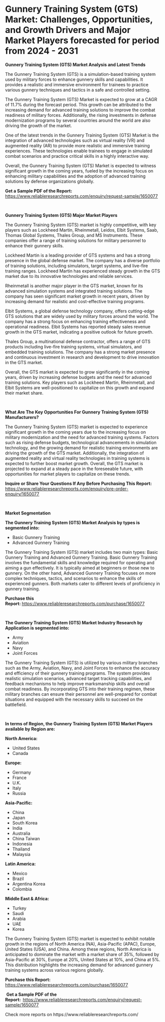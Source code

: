 <p><h1>Gunnery Training System (GTS) Market: Challenges, Opportunities, and Growth Drivers and Major Market Players forecasted for period from 2024 - 2031</h1></p><p><strong>Gunnery Training System (GTS) Market Analysis and Latest Trends</strong></p>
<p><p>The Gunnery Training System (GTS) is a simulation-based training system used by military forces to enhance gunnery skills and capabilities. It provides a realistic and immersive environment for trainees to practice various gunnery techniques and tactics in a safe and controlled setting.</p><p>The Gunnery Training System (GTS) Market is expected to grow at a CAGR of 11.7% during the forecast period. This growth can be attributed to the increasing demand for advanced training solutions to improve the combat readiness of military forces. Additionally, the rising investments in defense modernization programs by several countries around the world are also driving the growth of the market.</p><p>One of the latest trends in the Gunnery Training System (GTS) Market is the integration of advanced technologies such as virtual reality (VR) and augmented reality (AR) to provide more realistic and immersive training experiences. These technologies enable trainees to engage in simulated combat scenarios and practice critical skills in a highly interactive way.</p><p>Overall, the Gunnery Training System (GTS) Market is expected to witness significant growth in the coming years, fueled by the increasing focus on enhancing military capabilities and the adoption of advanced training solutions by defense organizations globally.</p></p>
<p><strong>Get a Sample PDF of the Report:&nbsp;</strong> <a href="https://www.reliableresearchreports.com/enquiry/request-sample/1650077">https://www.reliableresearchreports.com/enquiry/request-sample/1650077</a></p>
<p>&nbsp;</p>
<p><strong>Gunnery Training System (GTS) Major Market Players</strong></p>
<p><p>The Gunnery Training System (GTS) market is highly competitive, with key players such as Lockheed Martin, Rheinmetall, Leidos, Elbit Systems, Saab, Thomas Global Systems, Thales Group, and MS Instruments. These companies offer a range of training solutions for military personnel to enhance their gunnery skills.</p><p>Lockheed Martin is a leading provider of GTS systems and has a strong presence in the global defense market. The company has a diverse portfolio of training solutions, including simulators, target systems, and live-fire training ranges. Lockheed Martin has experienced steady growth in the GTS market due to its innovative technologies and reliable services.</p><p>Rheinmetall is another major player in the GTS market, known for its advanced simulation systems and integrated training solutions. The company has seen significant market growth in recent years, driven by increasing demand for realistic and cost-effective training programs.</p><p>Elbit Systems, a global defense technology company, offers cutting-edge GTS solutions that are widely used by military forces around the world. The company has a strong focus on enhancing training effectiveness and operational readiness. Elbit Systems has reported steady sales revenue growth in the GTS market, indicating a positive outlook for future growth.</p><p>Thales Group, a multinational defense contractor, offers a range of GTS products including live-fire training systems, virtual simulators, and embedded training solutions. The company has a strong market presence and continuous investment in research and development to drive innovation in the GTS market.</p><p>Overall, the GTS market is expected to grow significantly in the coming years, driven by increasing defense budgets and the need for advanced training solutions. Key players such as Lockheed Martin, Rheinmetall, and Elbit Systems are well-positioned to capitalize on this growth and expand their market share.</p></p>
<p>&nbsp;</p>
<p><strong>What Are The Key Opportunities For Gunnery Training System (GTS) Manufacturers?</strong></p>
<p><p>The Gunnery Training System (GTS) market is expected to experience significant growth in the coming years due to the increasing focus on military modernization and the need for advanced training systems. Factors such as rising defense budgets, technological advancements in simulation technology, and the growing demand for realistic training environments are driving the growth of the GTS market. Additionally, the integration of augmented reality and virtual reality technologies in training systems is expected to further boost market growth. Overall, the GTS market is projected to expand at a steady pace in the foreseeable future, with opportunities for market players to capitalize on these trends.</p></p>
<p><strong>Inquire or Share Your Questions If Any Before Purchasing This Report:</strong> <a href="https://www.reliableresearchreports.com/enquiry/pre-order-enquiry/1650077">https://www.reliableresearchreports.com/enquiry/pre-order-enquiry/1650077</a></p>
<p>&nbsp;</p>
<p><strong>Market Segmentation</strong></p>
<p><strong>The Gunnery Training System (GTS) Market Analysis by types is segmented into:</strong></p>
<p><ul><li>Basic Gunnery Training</li><li>Advanced Gunnery Training</li></ul></p>
<p><p>The Gunnery Training System (GTS) market includes two main types: Basic Gunnery Training and Advanced Gunnery Training. Basic Gunnery Training involves the fundamental skills and knowledge required for operating and aiming a gun effectively. It is typically aimed at beginners or those new to gunnery. On the other hand, Advanced Gunnery Training focuses on more complex techniques, tactics, and scenarios to enhance the skills of experienced gunners. Both markets cater to different levels of proficiency in gunnery training.</p></p>
<p><strong>Purchase this Report:&nbsp;</strong><a href="https://www.reliableresearchreports.com/purchase/1650077">https://www.reliableresearchreports.com/purchase/1650077</a></p>
<p>&nbsp;</p>
<p><strong>The Gunnery Training System (GTS) Market Industry Research by Application is segmented into:</strong></p>
<p><ul><li>Army</li><li>Aviation</li><li>Navy</li><li>Joint Forces</li></ul></p>
<p><p>The Gunnery Training System (GTS) is utilized by various military branches such as the Army, Aviation, Navy, and Joint Forces to enhance the accuracy and efficiency of their gunnery training programs. The system provides realistic simulation scenarios, advanced target tracking capabilities, and feedback mechanisms to help improve marksmanship skills and overall combat readiness. By incorporating GTS into their training regimen, these military branches can ensure their personnel are well-prepared for combat situations and equipped with the necessary skills to succeed on the battlefield.</p></p>
<p>&nbsp;</p>
<p><strong>In terms of Region, the Gunnery Training System (GTS) Market Players available by Region are:</strong></p>
<p>
    <p> <strong> North America: </strong>
        <ul>
            <li>United States</li>
            <li>Canada</li>
        </ul>
        </p> 
    <p> <strong> Europe: </strong>
        <ul>
            <li>Germany</li>
            <li>France</li>
            <li>U.K.</li>
            <li>Italy</li>
            <li>Russia</li>
        </ul>
        </p> 
    <p> <strong> Asia-Pacific: </strong>
        <ul>
            <li>China</li>
            <li>Japan</li>
            <li>South Korea</li>
            <li>India</li>
            <li>Australia</li>
            <li>China Taiwan</li>
            <li>Indonesia</li>
            <li>Thailand</li>
            <li>Malaysia</li>
        </ul>
        </p> 
    <p> <strong> Latin America: </strong>
        <ul>
            <li>Mexico</li>
            <li>Brazil</li>
            <li>Argentina Korea</li>
            <li>Colombia</li>
        </ul>
        </p> 
    <p> <strong> Middle East & Africa: </strong>
        <ul>
            <li>Turkey</li>
            <li>Saudi</li>
            <li>Arabia</li>
            <li>UAE</li>
            <li>Korea</li>
        </ul>
    </p>
    </p>
<p><p>The Gunnery Training System (GTS) market is expected to exhibit notable growth in the regions of North America (NA), Asia-Pacific (APAC), Europe, United States (USA), and China. Among these regions, North America is anticipated to dominate the market with a market share of 35%, followed by Asia-Pacific at 30%, Europe at 20%, United States at 10%, and China at 5%. This distribution highlights the increasing demand for advanced gunnery training systems across various regions globally.</p></p>
<p><strong>Purchase this Report: </strong><a href="https://www.reliableresearchreports.com/purchase/1650077">https://www.reliableresearchreports.com/purchase/1650077</a></p>
<p>&nbsp;<strong>Get a Sample PDF of the Report:&nbsp;&nbsp;</strong><a href="https://www.reliableresearchreports.com/enquiry/request-sample/1650077">https://www.reliableresearchreports.com/enquiry/request-sample/1650077</a></p>
<p><strong></strong></p>
<p>Check more reports on https://www.reliableresearchreports.com/</p>